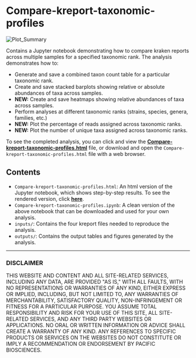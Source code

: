# Compare-kreport-taxonomic-profiles


![Plot_Summary](https://github.com/PacificBiosciences/pb-metagenomics-tools/tree/master/pb-metagenomics-scripts/Compare-kreport-taxonomic-profiles/outputs/Summary.png)

Contains a Jupyter notebook demonstrating how to compare kraken reports across multiple samples for a specified taxonomic rank. The analysis demonstrates how to:

+ Generate and save a combined taxon count table for a particular taxonomic rank.
+ Create and save stacked barplots showing relative or absolute abundances of taxa across samples.
+ **NEW:** Create and save heatmaps showing relative abundances of taxa across samples.
+ Perform analyses at different taxonomic ranks (strains, species, genera, families, etc.)
+ **NEW:** Plot the percentage of reads assigned across taxonomic ranks.
+ **NEW:** Plot the number of unique taxa assigned across taxonomic ranks.

To see the completed analysis, you can click and view the [**Compare-kreport-taxonomic-profiles.html**](http://htmlpreview.github.io/?https://github.com/PacificBiosciences/pb-metagenomics-tools/blob/master/pb-metagenomics-scripts/Compare-kreport-taxonomic-profiles/Compare-kreport-taxonomic-profiles.html) file, or download and open the `Compare-kreport-taxonomic-profiles.html` file with a web browser.


## Contents <a name="TOP"></a>

+ `Compare-kreport-taxonomic-profiles.html`: An html version of the Jupyter notebook, which shows step-by-step results. To see the rendered version, click [**here**](http://htmlpreview.github.io/?https://github.com/PacificBiosciences/pb-metagenomics-tools/blob/master/pb-metagenomics-scripts/Compare-kreport-taxonomic-profiles/Compare-kreport-taxonomic-profiles.html).
+ `Compare-kreport-taxonomic-profiles.ipynb`: A clean version of the above notebook that can be downloaded and used for your own analysis.
+ `inputs/`: Contains the four kreport files needed to reproduce the analysis.
+ `outputs/`: Contains the output tables and figures generated by the analysis.

---------------

### DISCLAIMER
THIS WEBSITE AND CONTENT AND ALL SITE-RELATED SERVICES, INCLUDING ANY DATA, ARE PROVIDED "AS IS," WITH ALL FAULTS, WITH NO REPRESENTATIONS OR WARRANTIES OF ANY KIND, EITHER EXPRESS OR IMPLIED, INCLUDING, BUT NOT LIMITED TO, ANY WARRANTIES OF MERCHANTABILITY, SATISFACTORY QUALITY, NON-INFRINGEMENT OR FITNESS FOR A PARTICULAR PURPOSE. YOU ASSUME TOTAL RESPONSIBILITY AND RISK FOR YOUR USE OF THIS SITE, ALL SITE-RELATED SERVICES, AND ANY THIRD PARTY WEBSITES OR APPLICATIONS. NO ORAL OR WRITTEN INFORMATION OR ADVICE SHALL CREATE A WARRANTY OF ANY KIND. ANY REFERENCES TO SPECIFIC PRODUCTS OR SERVICES ON THE WEBSITES DO NOT CONSTITUTE OR IMPLY A RECOMMENDATION OR ENDORSEMENT BY PACIFIC BIOSCIENCES.
